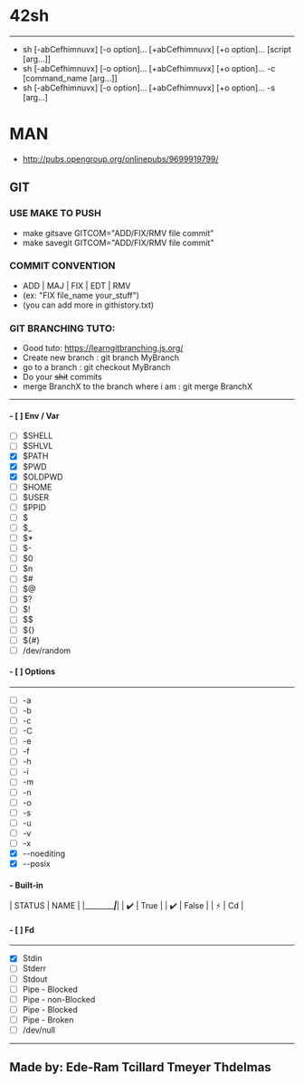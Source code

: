 # 42sh
___

- sh  [-abCefhimnuvx]  [-o option]...  [+abCefhimnuvx]  [+o option]...  [script [arg...]]
- sh  [-abCefhimnuvx]  [-o option]...  [+abCefhimnuvx]  [+o option]...  -c [command_name [arg...]]
- sh  [-abCefhimnuvx]  [-o option]...  [+abCefhimnuvx]  [+o option]...  -s [arg...]

# MAN
- http://pubs.opengroup.org/onlinepubs/9699919799/

## GIT
### USE MAKE TO PUSH
- make gitsave GITCOM="ADD/FIX/RMV file commit"
- make savegit GITCOM="ADD/FIX/RMV file commit"
### COMMIT CONVENTION
- ADD | MAJ | FIX | EDT | RMV
- (ex: "FIX file_name your_stuff")
- (you can add more in githistory.txt)
### **GIT BRANCHING TUTO:**
- Good tuto: https://learngitbranching.js.org/
- Create new branch						:	git branch MyBranch
- go to a branch							:	git checkout MyBranch
- Do your ~~shit~~ commits
- merge BranchX to the branch where i am	:	git merge BranchX

___
#### - [ ] Env / Var 
- [ ] $SHELL 
- [ ] $SHLVL 
- [x] $PATH 
- [x] $PWD 
- [X] $OLDPWD
- [ ] $HOME
- [ ] $USER
- [ ] $PPID
- [ ] $
- [ ] $_
- [ ] $*
- [ ] $-
- [ ] $0
- [ ] $n
- [ ] $# 
- [ ] $@
- [ ] $? 
- [ ] $!
- [ ] $$
- [ ] ${}
- [ ] ${#}
- [ ] /dev/random

#### - [ ] Options
___
- [ ] -a
- [ ] -b
- [ ] -c
- [ ] -C
- [ ] -e
- [ ] -f
- [ ] -h
- [ ] -i
- [ ] -m
- [ ] -n
- [ ] -o
- [ ] -s
- [ ] -u
- [ ] -v
- [ ] -x
- [x] --noediting 
- [x] --posix 

#### - Built-in

|		STATUS     		| NAME |
|_______________________|_______________|
|	:heavy_check_mark:	| True |
|	:heavy_check_mark:	| False |
|	:zap:				| Cd |

#### - [ ] Fd
___
- [x] Stdin
- [ ] Stderr
- [ ] Stdout
- [ ] Pipe - Blocked
- [ ] Pipe - non-Blocked
- [ ] Pipe - Blocked
- [ ] Pipe - Broken
- [ ] /dev/null
---
Made by: Ede-Ram Tcillard Tmeyer Thdelmas
---
